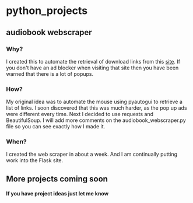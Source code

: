 # python_projects
## audiobook webscraper
### Why?
I created this to automate the retrieval of download links from this [site](https://azkabanaudiobook.com/). If you don't have an ad blocker when visiting that site then you have been warned that there is a lot of popups.
### How?
My original idea was to automate the mouse using pyautogui to retrieve a list of links. I soon discovered that this was much harder, as the pop up ads were different every time. Next I decided to use requests and BeautifulSoup. I will add more comments on the audiobook_webscraper.py file so you can see exactly how I made it.
### When?
I created the web scraper in about a week. And I am continually putting work into the Flask site.
## More projects coming soon

#### If you have project ideas just let me know
